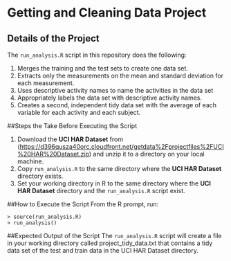 Getting and Cleaning Data Project
=================================
## Details of the Project

The ```run_analysis.R``` script in this repository does the following:

1. Merges the training and the test sets to create one data set.
2. Extracts only the measurements on the mean and standard deviation for each measurement.
3. Uses descriptive activity names to name the activities in the data set
4. Appropriately labels the data set with descriptive activity names.
5. Creates a second, independent tidy data set with the average of each variable for each activity and each subject.

##Steps the Take Before Executing the Script
1. Download the **UCI HAR Dataset** from (https://d396qusza40orc.cloudfront.net/getdata%2Fprojectfiles%2FUCI%20HAR%20Dataset.zip) 
and unzip it to a directory on your local machine.
2. Copy ```run_analysis.R``` to the same directory where the **UCI HAR Dataset** directory exists.
3. Set your working directory in R to the same directory where the **UCI HAR Dataset** directory and the ```run_analysis.R``` script exist.

##How to Execute the Script
From the R prompt, run:
```
> source(run_analysis.R)
> run_analysis()
```

##Expected Output of the Script
The ```run_analysis.R``` script will create a file in your working directory called project_tidy_data.txt that contains a tidy data set of the test and train data in the UCI HAR Dataset directory.
